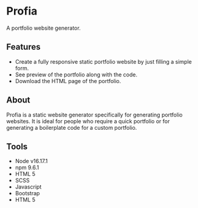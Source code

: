 # Profia

A portfolio website generator.

## Features

- Create a fully responsive static portfolio website by just filling a simple form.
- See preview of the portfolio along with the code.
- Download the HTML page of the portfolio.

## About

Profia is a static website generator specifically for generating portfolio websites. It is ideal for people who require a quick portfolio or for generating a boilerplate code for a custom portfolio.

## Tools

- Node v16.17.1
- npm 9.6.1
- HTML 5
- SCSS
- Javascript
- Bootstrap
- HTML 5

